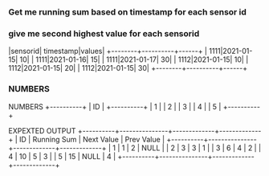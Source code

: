 ### Get me running sum based on timestamp for each sensor id
### give me second highest value for each sensorid

|sensorid| timestamp|values|
+--------+----------+------+
|    1111|2021-01-15|    10|
|    1111|2021-01-16|    15|
|    1111|2021-01-17|    30|
|    1112|2021-01-15|    10|
|    1112|2021-01-15|    20|
|    1112|2021-01-15|    30|
+--------+----------+------+

### NUMBERS

NUMBERS
+----------+
| ID       |
+----------+
| 1        |
| 2        |
| 3        |
| 4        |
| 5        |
+----------+


EXPEXTED OUTPUT
+----------+---------------+-------------+-------------+
| ID       |  Running Sum  |  Next Value |  Prev Value |
+----------+---------------+-------------+-------------+
| 1        |  1            |  2          |  NULL       |
| 2        |  3            |  3          |  1          |
| 3        |  6            |  4          |  2          |
| 4        |  10           |  5          |  3          |
| 5        |  15           |  NULL       |  4          |
+----------+---------------+-------------+-------------+